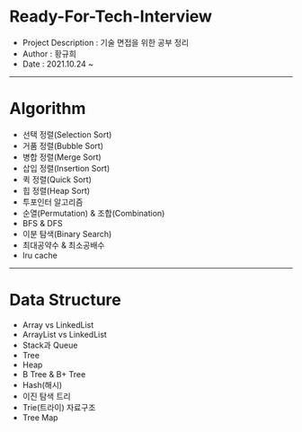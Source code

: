 # Ready-For-Tech-Interview  
* Project Description : 기술 면접을 위한 공부 정리  
* Author : 황규희  
* Date : 2021.10.24 ~  
------------------------------------------------
# Algorithm 
* 선택 정렬(Selection Sort)
* 거품 정렬(Bubble Sort)
* 병합 정렬(Merge Sort)
* 삽입 정렬(Insertion Sort)
* 퀵 정렬(Quick Sort)
* 힙 정렬(Heap Sort)
* 투포인터 알고리즘
* 순열(Permutation) & 조합(Combination)
* BFS & DFS
* 이분 탐색(Binary Search)
* 최대공약수 & 최소공배수
* lru cache
------------------------------------------------
# Data Structure
* Array vs LinkedList
* ArrayList vs LinkedList
* Stack과 Queue
* Tree
* Heap
* B Tree & B+ Tree
* Hash(해시)
* 이진 탐색 트리
* Trie(트라이) 자료구조
* Tree Map
